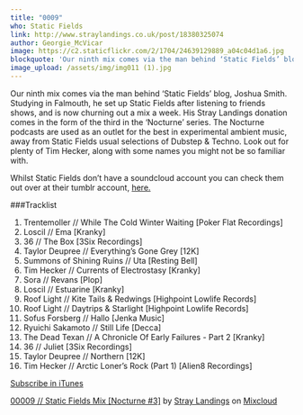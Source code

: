 ```yaml
---
title: "0009"
who: Static Fields
link: http://www.straylandings.co.uk/post/18380325074
author: Georgie_McVicar
image: https://c2.staticflickr.com/2/1704/24639129889_a04c04d1a6.jpg
blockquote: 'Our ninth mix comes via the man behind ‘Static Fields’ blog, Joshua Smith. Studying in Falmouth, he set up Static Fields after listening to friends shows, and is now churning out a mix a week. His Stray Landings donation comes in the form of the third in the ‘Nocturne’ series. The Nocturne podcasts are used as an outlet for the best in experimental ambient music, away from Static Fields usual selections of Dubstep & Techno. Look out for plenty of Tim Hecker, along with some names you might not be so familiar with.'
image_upload: /assets/img/img011 (1).jpg
---
```


Our ninth mix comes via the man behind ‘Static Fields’ blog, Joshua Smith. Studying in Falmouth, he set up Static Fields after listening to friends shows, and is now churning out a mix a week. His Stray Landings donation comes in the form of the third in the ‘Nocturne’ series. The Nocturne podcasts are used as an outlet for the best in experimental ambient music, away from Static Fields usual selections of Dubstep & Techno. Look out for plenty of Tim Hecker, along with some names you might not be so familiar with.

Whilst Static Fields don’t have a soundcloud account you can check them out over at their tumblr account, [here.](http://www.staticfields.co.uk/)

###Tracklist

  1. Trentemoller // While The Cold Winter Waiting [Poker Flat Recordings]
  2. Loscil // Ema [Kranky]
  3. 36 // The Box [3Six Recordings]
  4. Taylor Deupree // Everything’s Gone Grey [12K]
  5. Summons of Shining Ruins // Uta [Resting Bell]
  6. Tim Hecker // Currents of Electrostasy [Kranky]
  7. Sora // Revans [Plop]  
  8. Loscil // Estuarine [Kranky]
  9. Roof Light // Kite Tails & Redwings [Highpoint Lowlife Records]
  10. Roof Light // Daytrips & Starlight [Highpoint Lowlife Records]
  11. Sofus Forsberg // Hallo [Jenka Music]
  12. Ryuichi Sakamoto // Still Life [Decca]
  13. The Dead Texan // A Chronicle Of Early Failures - Part 2 [Kranky]
  14. 36 // Juliet [3Six Recordings]
  15. Taylor Deupree // Northern [12K]
  16. Tim Hecker // Arctic Loner’s Rock (Part 1) [Alien8 Recordings]

[Subscribe in iTunes](itpc://straylandings.jellycast.com/podcast/feed/2)

[00009 // Static Fields Mix [Nocturne #3]](http://www.mixcloud.com/straylandings/00009-static-fields-mix-nocturne-3/?utm_source=widget&utm_medium=web&utm_campaign=base_links&utm_term=resource_link) by [Stray Landings](http://www.mixcloud.com/straylandings/?utm_source=widget&utm_medium=web&utm_campaign=base_links&utm_term=profile_link) on [ Mixcloud](http://www.mixcloud.com/?utm_source=widget&utm_medium=web&utm_campaign=base_links&utm_term=homepage_link)